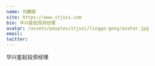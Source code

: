 ```yaml
---
name: 巩麟阁
site: https://www.itjuzi.com
bio: 华兴星起投资经理
avatar: /assets/peoples/itjuzi/lingge-gong/avatar.jpg
email: 
twitter: 
---
```

华兴星起投资经理
